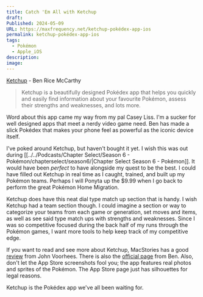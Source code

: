 ```yaml
---
title: Catch 'Em All with Ketchup
draft: 
Published: 2024-05-09
URL: https://maxfrequency.net/ketchup-pokédex-app-ios
permalink: ketchup-pokédex-app-ios
tags:
  - Pokémon
  - Apple_iOS
description: 
image: 
---
```

[Ketchup](https://apps.apple.com/us/app/ketchup-for-pok%C3%A9mon/id6477297968) - Ben Rice McCarthy

> Ketchup is a beautifully designed Pokédex app that helps you quickly and easily find information about your favourite Pokémon, assess their strengths and weaknesses, and lots more.

Word about this app came my way from my pal Casey Liss. I'm a sucker for well designed apps that meet a nerdy video game need. Ben has made a slick Pokédex that makes your phone feel as powerful as the iconic device itself.

I've poked around Ketchup, but haven't bought it yet. I wish this was out during [[../../Podcasts/Chapter Select/Season 6 - Pokémon/chapterselect/season6/|Chapter Select Season 6 - Pokémon]]. It would have been *perfect* to have alongside my quest to be the best. I could have filled out Ketchup in real time as I caught, trained, and built up my Pokémon teams. Perhaps I will Ponyta up the $9.99 when I go back to perform the great Pokémon Home Migration.

Ketchup does have this neat dial type match up section that is handy. I wish Ketchup had a team section though. I could imagine a section or way to categorize your teams from each game or generation, set moves and items, as well as see said type match ups with strengths and weaknesses. Since I was so competitive focused during the back half of my runs through the Pokémon games, I want more tools to help keep track of my competitive edge.

If you want to read and see more about Ketchup, MacStories has a good [review](https://www.macstories.net/reviews/ketchup-the-only-pokemon-companion-app-youll-ever-need/) from John Voorhees. There is also the [official page](https://benricemccarthy.com/ketchup/) from Ben. Also, don't let the App Store screenshots fool you; the app features real photos and sprites of the Pokémon. The App Store page just has silhouettes for legal reasons.

Ketchup is the Pokédex app we've all been waiting for. 
